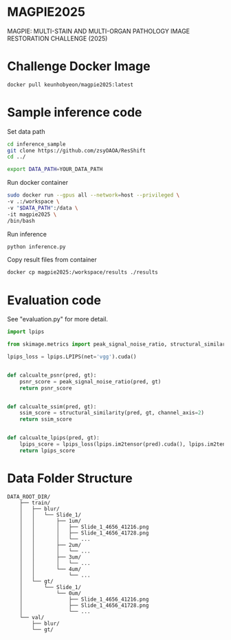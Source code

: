 # MAGPIE2025
MAGPIE: MULTI-STAIN AND MULTI-ORGAN PATHOLOGY IMAGE RESTORATION CHALLENGE (2025)

# Challenge Docker Image
```bash
docker pull keunhobyeon/magpie2025:latest
```

# Sample inference code
Set data path
```bash
cd inference_sample
git clone https://github.com/zsyOAOA/ResShift
cd ../
```
```bash
export DATA_PATH=YOUR_DATA_PATH
```
Run docker container
```bash
sudo docker run --gpus all --network=host --privileged \
-v .:/workspace \
-v "$DATA_PATH":/data \
-it magpie2025 \
/bin/bash
```
Run inference
```bash
python inference.py
```
Copy result files from container
```bash
docker cp magpie2025:/workspace/results ./results
```


# Evaluation code
See "evaluation.py" for more detail.

```python
import lpips

from skimage.metrics import peak_signal_noise_ratio, structural_similarity

lpips_loss = lpips.LPIPS(net='vgg').cuda()


def calcualte_psnr(pred, gt):
    psnr_score = peak_signal_noise_ratio(pred, gt)
    return psnr_score


def calcualte_ssim(pred, gt):
    ssim_score = structural_similarity(pred, gt, channel_axis=2)
    return ssim_score


def calcualte_lpips(pred, gt):
    lpips_score = lpips_loss(lpips.im2tensor(pred).cuda(), lpips.im2tensor(gt).cuda()).item()
    return lpips_score
```

# Data Folder Structure

```
DATA_ROOT_DIR/  
    ├── train/  
    │   ├── blur/  
    │   │   └── Slide_1/  
    │   │       ├── 1um/  
    │   │       │   ├── Slide_1_4656_41216.png  
    │   │       │   ├── Slide_1_4656_41728.png  
    │   │       │   └── ...  
    │   │       ├── 2um/  
    │   │       │   └── ...  
    │   │       ├── 3um/  
    │   │       │   └── ...  
    │   │       └── 4um/  
    │   │           └── ...  
    │   └── gt/  
    │       └── Slide_1/  
    │           └── 0um/  
    │               ├── Slide_1_4656_41216.png  
    │               ├── Slide_1_4656_41728.png  
    │               └── ...
    └── val/
        ├── blur/
        └── gt/
```